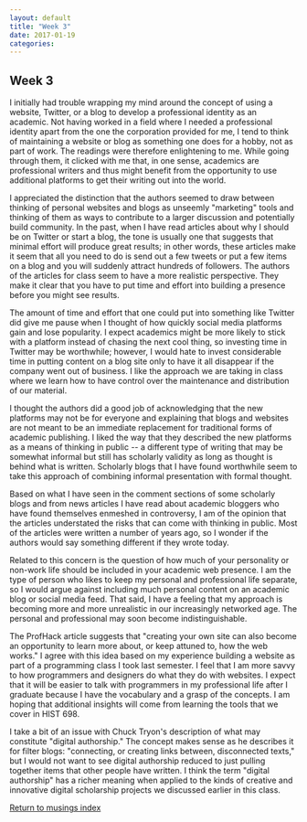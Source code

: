 ```yaml
---
layout: default
title: "Week 3"
date: 2017-01-19
categories:
---
```

## Week 3

I initially had trouble wrapping my mind around the concept of using a website, Twitter, or a blog to develop a professional identity as an academic. Not having worked in a field where I needed a professional identity apart from the one the corporation provided for me, I tend to think of maintaining a website or blog as something one does for a hobby, not as part of work. The readings were therefore enlightening to me. While going through them, it clicked with me that, in one sense, academics are professional writers and thus might benefit from the opportunity to use additional platforms to get their writing out into the world.

I appreciated the distinction that the authors seemed to draw between thinking of personal websites and blogs as unseemly "marketing" tools and thinking of them as ways to contribute to a larger discussion and potentially build community. In the past, when I have read articles about why I should be on Twitter or start a blog, the tone is usually one that suggests that minimal effort will produce great results; in other words, these articles make it seem that all you need to do is send out a few tweets or put a few items on a blog and you will suddenly attract hundreds of followers. The authors of the articles for class seem to have a more realistic perspective. They make it clear that you have to put time and effort into building a presence before you might see results.

The amount of time and effort that one could put into something like Twitter did give me pause when I thought of how quickly social media platforms gain and lose popularity. I expect academics might be more likely to stick with a platform instead of chasing the next cool thing, so investing time in Twitter may be worthwhile; however, I would hate to invest considerable time in putting content on a blog site only to have it all disappear if the company went out of business. I like the approach we are taking in class where we learn how to have control over the maintenance and distribution of our material.

I thought the authors did a good job of acknowledging that the new platforms may not be for everyone and explaining that blogs and websites are not meant to be an immediate replacement for traditional forms of academic publishing. I liked the way that they described the new platforms as a means of thinking in public -- a different type of writing that may be somewhat informal but still has scholarly validity as long as thought is behind what is written. Scholarly blogs that I have found worthwhile seem to take this approach of combining informal presentation with formal thought.

Based on what I have seen in the comment sections of some scholarly blogs and from news articles I have read about academic bloggers who have found themselves enmeshed in controversy, I am of the opinion that the articles understated the risks that can come with thinking in public. Most of the articles were written a number of years ago, so I wonder if the authors would say something different if they wrote today.  

Related to this concern is the question of how much of your personality or non-work life should be included in your academic web presence. I am the type of person who likes to keep my personal and professional life separate, so I would argue against including much personal content on an academic blog or social media feed. That said, I have a feeling that my approach is becoming more and more unrealistic in our increasingly networked age. The personal and professional may soon become indistinguishable.

The ProfHack article suggests that "creating your own site can also become an opportunity to learn more about, or keep attuned to, how the web works." I agree with this idea based on my experience building a website as part of a programming class I took last semester. I feel that I am more savvy to how programmers and designers do what they do with websites. I expect that it will be easier to talk with programmers in my professional life after I graduate because I have the vocabulary and a grasp of the concepts. I am hoping that additional insights will come from learning the tools that we cover in HIST 698.

I take a bit of an issue with Chuck Tryon's description of what may constitute "digital authorship." The concept makes sense as he describes it for filter blogs: "connecting, or creating links between, disconnected texts," but I would not want to see digital authorship reduced to just pulling together items that other people have written. I think the term "digital authorship" has a richer meaning when applied to the kinds of creative and innovative digital scholarship projects we discussed earlier in this class.

[Return to musings index](musings_index.html)
